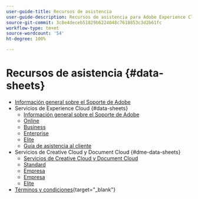 ```yaml
---
user-guide-title: Recursos de asistencia
user-guide-description: Recursos de asistencia para Adobe Experience Cloud y Adobe Experience Platform.
source-git-commit: 3c8e4deceb51829b6224048c7618853c3d2b61fc
workflow-type: tm+mt
source-wordcount: '54'
ht-degree: 100%

---
```



# Recursos de asistencia {#data-sheets}

+ [Información general sobre el Soporte de Adobe](overview.md)
+ Servicios de Experience Cloud {#data-sheets}
   + [Información general sobre el Soporte de Adobe](dx-overview.md)
   + [Online](online.md)
   + [Business](business.md)
   + [Enterprise](enterprise.md)
   + [Elite](elite.md)
   + [Guía de asistencia al cliente](support-guide.md)
+ Servicios de Creative Cloud y Document Cloud {#dme-data-sheets}
   + [Servicios de Creative Cloud y Document Cloud](dme-overview.md)
   + [Standard](dme-standard.md)
   + [Empresa](dme-business.md)
   + [Empresa](dme-enterprise.md)
   + [Elite](dme-elite.md)
+ [Términos y condiciones](https://helpx.adobe.com/es/support/programs/support-policies-terms-conditions.html){target=&quot;_blank&quot;}

<!--

Articles must be added to this TOC file in order to render.

Use this list format to specify links to articles and section headings that expand and collapse in the left rail of the user guide.

An article link CANNOT be used as a section heading.
-->
